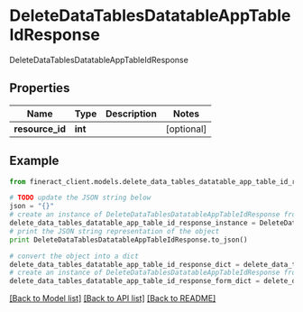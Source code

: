 # DeleteDataTablesDatatableAppTableIdResponse

DeleteDataTablesDatatableAppTableIdResponse 

## Properties

Name | Type | Description | Notes
------------ | ------------- | ------------- | -------------
**resource_id** | **int** |  | [optional] 

## Example

```python
from fineract_client.models.delete_data_tables_datatable_app_table_id_response import DeleteDataTablesDatatableAppTableIdResponse

# TODO update the JSON string below
json = "{}"
# create an instance of DeleteDataTablesDatatableAppTableIdResponse from a JSON string
delete_data_tables_datatable_app_table_id_response_instance = DeleteDataTablesDatatableAppTableIdResponse.from_json(json)
# print the JSON string representation of the object
print DeleteDataTablesDatatableAppTableIdResponse.to_json()

# convert the object into a dict
delete_data_tables_datatable_app_table_id_response_dict = delete_data_tables_datatable_app_table_id_response_instance.to_dict()
# create an instance of DeleteDataTablesDatatableAppTableIdResponse from a dict
delete_data_tables_datatable_app_table_id_response_form_dict = delete_data_tables_datatable_app_table_id_response.from_dict(delete_data_tables_datatable_app_table_id_response_dict)
```
[[Back to Model list]](../README.md#documentation-for-models) [[Back to API list]](../README.md#documentation-for-api-endpoints) [[Back to README]](../README.md)


